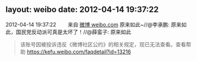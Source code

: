 layout: weibo
date: 2012-04-14 19:37:22
---
2012-04-14 19:37:22  &nbsp;&nbsp;&nbsp;&nbsp;&nbsp;&nbsp; 来自 <a href="http://weibo.com/" rel="nofollow">微博 weibo.com</a>
原来如此~//@李承鹏: 原来如此，国民党反动派可真是太坏了！//@薛蛮子: 原来如此
>  该账号因被投诉违反《微博社区公约》的相关规定，现已无法查看。查看帮助 https://kefu.weibo.com/faqdetail?id=13216
